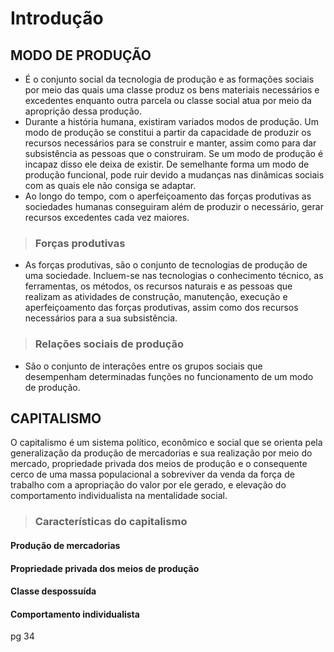 # Introdução

## MODO DE PRODUÇÃO
* É o conjunto social da tecnologia de produção e as formações sociais por meio das quais uma classe produz os bens materiais necessários e excedentes enquanto outra parcela ou classe social atua por meio da aproprição dessa produção.
* Durante a história humana, existiram variados modos de produção. Um modo de produção se constitui a partir da capacidade de produzir os recursos necessários para se construir e manter, assim como para dar subsistência as pessoas que o construiram. Se um modo de produção é incapaz disso ele deixa de existir. De semelhante forma um modo de produção funcional, pode ruir devido a mudanças nas dinâmicas sociais com as quais ele não consiga se adaptar. 
* Ao longo do tempo, com o aperfeiçoamento das forças produtivas as sociedades humanas conseguiram além de produzir o necessário, gerar recursos excedentes cada vez maiores.

> ### Forças produtivas
* As forças produtivas, são o conjunto de tecnologias de produção de uma sociedade. Incluem-se nas tecnologias o conhecimento técnico, as ferramentas, os métodos, os recursos naturais e as pessoas que realizam as atividades de construção, manutenção, execução e aperfeiçoamento das forças produtivas, assim como dos recursos necessários para a sua subsistência.

> ### Relações sociais de produção
* São o conjunto de interações entre os grupos sociais que desempenham determinadas funções no funcionamento de um modo de produção.

## CAPITALISMO
O capitalismo é um sistema político, econômico e social que se orienta pela generalização da produção de mercadorias e sua realização por meio do mercado, propriedade privada dos meios de produção e o consequente cerco de uma massa populacional a sobreviver da venda da força de trabalho com a apropriação do valor por ele gerado, e elevação do comportamento individualista na mentalidade social.

> ### Características do capitalismo

#### Produção de mercadorias

#### Propriedade privada dos meios de produção

#### Classe despossuída

#### Comportamento individualista

pg 34